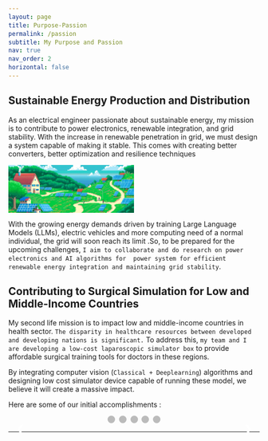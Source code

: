 ```yaml
---
layout: page
title: Purpose-Passion
permalink: /passion
subtitle: My Purpose and Passion
nav: true
nav_order: 2
horizontal: false
---
```


## Sustainable Energy Production and Distribution

As an electrical engineer passionate about sustainable energy, my mission is to contribute to power electronics, renewable integration, and grid stability. With the increase in renewable penetration in grid, we must design a system capable of making it stable. This comes with creating better converters, better optimization and resilience techniques

<div class="image-container">
    <img src="/assets/img/Misc/sustainable.png" alt="Sustainable Image" class="responsive-image">
</div>

With the growing energy demands driven by training Large Language Models (LLMs), electric vehicles and more computing need of a normal individual, the grid will soon reach its limit .So, to be prepared for the upcoming challenges, `I aim to collaborate and do research on power electronics and AI algorithms for  power system for efficient renewable energy integration and maintaining grid stability`.  

## Contributing to Surgical Simulation for Low and Middle-Income Countries

My second life mission is to impact low and middle-income countries in health sector. `The disparity in healthcare resources between developed and developing nations is significant.` To address this, `my team and I are developing a low-cost laparoscopic simulator box` to provide affordable surgical training tools for doctors in these regions. 

By integrating computer vision (`Classical + Deeplearning`) algorithms and designing low cost simulator device capable of running these model, we believe it will create a massive impact.

Here are some of our initial accomplishments : 

<div class="slideshow-container">

  <div class="mySlides">
    <img src="/assets/img/Laapsi/Pic1.jpg" style="width:100%">
    <div class="text"> Hardware prototype for the Automated Progress Tracking Simulator and our Silicon model</div>
  </div>

  <div class="mySlides">
    <img src="/assets/img/Laapsi/Pic2.jpg" style="width:100%">
    <div class="text">Software Prototype</div>
  </div>

  <div class="mySlides">
    <img src="/assets/img/Laapsi/Pic3.jpg" style="width:100%">
    <div class="text">Me and Automated Progress Tracking Simulator</div>
  </div>

  <div class="mySlides">
    <img src="/assets/img/Laapsi/Pic4.jpg" style="width:100%">
    <div class="text">Showcasing our prototype in Manipal Hospital, Pokhara</div>
  </div>

  <div class="mySlides">
    <img src="./assets/img/Laapsi/Pic5.jpg" style="width:100%">
    <div class="text">Validation from Dr. Surgeon Jeremy</div>
  </div>

  <div class="mySlides">
    <img src="./assets/img/Laapsi/Pic6.jpg" style="width:100%">
    <div class="text">Our Team</div>
  </div>

  <a class="prev" onclick="plusSlides(-1)">&#10094;</a>
  <a class="next" onclick="plusSlides(1)">&#10095;</a>

</div>

<div style="text-align:center">
  <span class="dot" onclick="currentSlide(1)"></span> 
  <span class="dot" onclick="currentSlide(2)"></span> 
  <span class="dot" onclick="currentSlide(3)"></span> 
  <span class="dot" onclick="currentSlide(4)"></span> 
  <span class="dot" onclick="currentSlide(5)"></span> 
</div>

---

<style>
.slideshow-container {
  position: relative;
  margin: auto;
  max-width: 600px;
}

.mySlides {
  display: none;
}


.mySlides img {
  width: 100%;
  height: 300px; /* Set a fixed height for all images */
  object-fit: contain; /* Ensures the images scale proportionally and cover the fixed height */
}


.prev, .next {
  cursor: pointer;
  position: absolute;
  top: 50%;
  width: auto;
  padding: 16px;
  color: white;
  font-weight: bold;
  font-size: 18px;
  user-select: none;
}

.next {
  right: 0;
}

.text {
  color: #000; /* Set to black for better visibility */
  font-size: 15px;
  padding: 8px 12px;
  position: absolute;
  bottom: 8px;
  width: 100%;
  text-align: center;
  background-color: rgba(255, 255, 255, 0.7); /* Semi-transparent white background */
}

.dot {
  cursor: pointer;
  height: 15px;
  width: 15px;
  margin: 0 2px;
  background-color: #bbb;
  border-radius: 50%;
  display: inline-block;
  transition: background-color 0.6s ease;
}

.dot.active {
  background-color: #717171;
}

.image-container {
    width: 50%; 
    display: flex;
    justify-content: center;
    align-items: center;
}

.responsive-image {
    max-width: 100%;
    height: auto;
    display: block;
}

</style>

<script>
let slideIndex = 1;
showSlides(slideIndex);

function plusSlides(n) {
  showSlides(slideIndex += n);
}

function currentSlide(n) {
  showSlides(slideIndex = n);
}

function showSlides(n) {
  let i;
  let slides = document.getElementsByClassName("mySlides");
  let dots = document.getElementsByClassName("dot");
  if (n > slides.length) {slideIndex = 1}
  if (n < 1) {slideIndex = slides.length}
  for (i = 0; i < slides.length; i++) {
    slides[i].style.display = "none";
  }
  slides[slideIndex-1].style.display = "block";
  for (i = 0; i < dots.length; i++) {
    dots[i].className = dots[i].className.replace(" active", "");
  }
  dots[slideIndex-1].className += " active";
}
</script>
